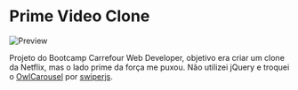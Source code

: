 # Prime Video Clone

![Preview](https://raw.github.com/WesleiRamos/prime-video-clone/main/assets/preview.gif)

Projeto do Bootcamp Carrefour Web Developer, objetivo era criar um clone da Netflix, mas o lado prime da força me puxou. Não utilizei jQuery e troquei o [OwlCarousel](https://owlcarousel2.github.io/OwlCarousel2/) por [swiperjs](https://swiperjs.com/). 